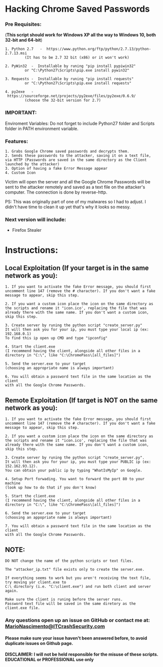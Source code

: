 # Hacking Chrome Saved Passwords

### Pre Requisites:

(**This script should work for Windows XP all the way to Windows 10, both 32-bit and 64-bit**)

	1. Python 2.7	-  https://www.python.org/ftp/python/2.7.13/python-2.7.13.msi 
			 (It has to be 2.7 32 bit (x86) or it won't work)
			 
	2. PyWin32	-  Installable by runing "pip install pypiwin32"
			 or "C:\Python27\Scripts\pip.exe install pywin32"
			 
	3. Requests	-  Installable by runing "pip install requests" 
			 or "C:\Python27\Scripts\pip.exe install requests"
			 
	4. py2exe 	-  https://sourceforge.net/projects/py2exe/files/py2exe/0.6.9/ 
			 (choose the 32-bit version for 2.7)
			 
### **IMPORTANT**: 
Enviroment Variables: Do not forget to include Python27 folder and Scripts folder in PATH environment variable. 


### Features:

	
	1. Grabs Google Chrome saved passwords and decrypts them.
	2. Sends these passwords to the attacker, saving it on a text file, 
	via HTTP (Passwords are saved in the same directory as the Client launched by the attacker)
	3. Option of having a fake Error Message appear
	4. Custom Icon

Victim will open the server and all the Google Chrome Passwords will be sent to the attacker remotely and saved as a text file on the attacker's computer. The connection is done by reverse-http.

PS: This was originally part of one of my malwares so I had to adjust. I didn't have time to clean it up yet that's why it looks so messy.

### Next version will include:
* Firefox Stealer


# Instructions:


## Local Exploitation (If your target is in the same network as you):
	

	1. If you want to activate the fake Error message, you should first uncomment line 147 (remove the # character). If you don't want a fake message to appear, skip this step.
	
	2. If you want a custom icon place the icon on the same directory as the scripts and rename it "icon.ico', replacing the file that was already there with the same name. If you don't want a custom icon, skip this step.
	
	3. Create server by runing the python script "create_server.py"
	It will then ask you for your ip, you must type your local ip (ex: 192.168.0.1)
	To find this ip open up CMD and type "ipconfig"
	
	4. Start the client.exe 
	(I recommend having the client, alongside all other files in a directory in "C:\", like "C:\ChromePass\[all_files]")
	
	5. Send the server.exe to your target 
	(choosing an appropriate name is always important)
	
	6. You will obtain a password text file in the same location as the client 
	with all the Google Chrome Passwords.

## Remote Exploitation (If target is NOT on the same network as you):

	1. If you want to activate the fake Error message, you should first uncomment line 147 (remove the # character). If you don't want a fake message to appear, skip this step.
	
	2. If you want a custom icon place the icon on the same directory as the scripts and rename it "icon.ico', replacing the file that was already there with the same name. If you don't want a custom icon, skip this step.	
	
	3. Create server by runing the python script "create_server.py". 
	It will then ask you for your ip, you must type your PUBLIC ip (ex: 152.162.93.12). 
	You can obtain your public ip by typing "WhatIsMyIp" on Google.
	
	4. Setup Port forwading. You want to forward the port 80 to your machine 
	(look up how to do that if you don't know)
	
	5. Start the client.exe
	(I recommend having the client, alongside all other files in a directory in "C:\", like "C:\ChromePass\[all_files]")
	
	6. Send the server.exe to your target 
	(choosing an appopriate name is always important)
	
	7. You will obtain a password text file in the same location as the client 
	with all the Google Chrome Passwords.

	
## NOTE:
	DO NOT change the name of the python scripts or text files. 
	  
	The "attacker_ip.txt" file exists only to create the server.exe. 
	  
	If everything seems to work but you aren't receiving the text file, try moving yor client.exe to 
	C:\ directory (i.e. "C:\client.exe") and run both client and server again.  
	  
	Make sure the client is runing before the server runs. 
	Password text file will be saved in the same diretory as the client.exe file.
	

### Any questions open up an issue on GitHub or contact me at: MarioNascimento@ITCrashSecurity.com
#### Please make sure your issue haven't been answered before, to avoid duplicate issues on Github page.


#### DISCLAIMER: I will not be held responsible for the misuse of these scripts. EDUCATIONAL or PROFESSIONAL use only
